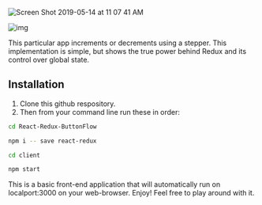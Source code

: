 ![Screen Shot 2019-05-14 at 11 07 41 AM](https://user-images.githubusercontent.com/47371676/57713699-9580c080-7638-11e9-8ebb-af897c02e5d9.png)


![img](https://user-images.githubusercontent.com/47371676/57485137-8ed8fe80-7270-11e9-8618-345066f54d8b.png)


This particular app increments or decrements using a stepper. This implementation is simple, but shows the true power behind Redux and its control over global state. 

## Installation

1. Clone this github respository. 
2. Then from your command line run these in order: 


```bash
cd React-Redux-ButtonFlow
```

```bash
npm i -- save react-redux
```


```bash
cd client
```
 
```bash
npm start
```

This is a basic front-end application that will automatically run on localport:3000 on your web-browser.
Enjoy! Feel free to play around with it. 

